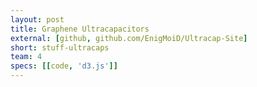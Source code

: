 ```yaml
---
layout: post
title: Graphene Ultracapacitors
external: [github, github.com/EnigMoiD/Ultracap-Site]
short: stuff-ultracaps
team: 4
specs: [[code, 'd3.js']]
---
```

